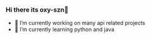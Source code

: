 ### Hi there its oxy-szn👋


- 🔭 I’m currently working on many api related projects
- 🌱 I’m currently learning python and java

  
<!--
**oxy-szn/oxy-szn** is a ✨ _special_ ✨ repository because its `README.md` (this file) appears on your GitHub profile.

Here are some ideas to get you started:

- 🔭 I’m currently working on
- 🌱 I’m currently learning python and java


